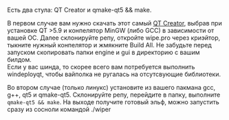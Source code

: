 Есть два стула: QT Creator и qmake-qt5 && make.  

В первом случае вам нужно скачать этот самый [QT Creator](https://www.qt.io/), выбрав при установке QT >5.9 и конпелятор MinGW (либо GCC) в зависимости от вашей ОС. Далее склонируйте репу, откройте wipe.pro через криэйтор, тыкните нужный конпелятор и жмякните Build All. Не забудьте перед запуском скопировать папки engine и gui в директорию с вашим билдом.  
Если у вас шинда, то скорее всего вам потребуется выполнить windeployqt, чтобы вайполка не ругалась на отсутсвующие библиотеки.   

Во втором случае (только линукс) установите из вашего пакмана gcc, g++, qt5 и qmake-qt5. Склонируйте репу, перейдите в папку, выполните `qmake-qt5 && make`. На выходе получите готовый эльф, можно запустить сразу из сосноли командой ./wiper  